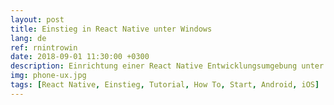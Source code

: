```yaml
---
layout: post
title: Einstieg in React Native unter Windows
lang: de
ref: rnintrowin
date: 2018-09-01 11:30:00 +0300
description: Einrichtung einer React Native Entwicklungsumgebung unter Windows
img: phone-ux.jpg 
tags: [React Native, Einstieg, Tutorial, How To, Start, Android, iOS]
---
```


## 



